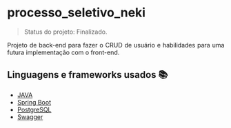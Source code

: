 # processo_seletivo_neki

> Status do projeto: Finalizado.

<p align="justify"> Projeto de back-end para fazer o CRUD de usuário e habilidades para uma futura implementação com o front-end.
</p>

## Linguagens e frameworks usados :books:

- [JAVA](https://docs.oracle.com/en/java/)
- [Spring Boot](https://docs.spring.io/spring-boot/docs/current/reference/htmlsingle/)
- [PostgreSQL](https://www.postgresql.org/docs/)
- [Swagger](https://swagger.io/docs/)
